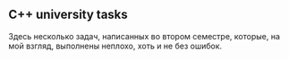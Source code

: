 ## C++ university tasks

Здесь несколько задач, написанных во втором семестре, которые, на мой взгляд, выполнены неплохо, хоть и не без ошибок.
